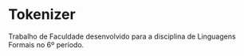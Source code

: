 # Tokenizer
 Trabalho de Faculdade desenvolvido para a disciplina de Linguagens Formais no 6º período.
